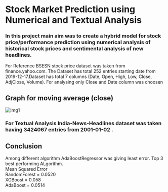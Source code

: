 # Stock Market Prediction using Numerical and Textual Analysis

### In this project main aim was to create a hybrid model for stock price/performance prediction using numerical analysis of historical stock prices and sentimental analysis of new headlines.

For Reference BSESN stock price dataset was taken from finance.yahoo.com. The Dataset has total 252 entries starting date from 2019-12-17.Dataset has total 7 columns (Date, Open, High, Low, Close, AdjClose, Volume). For analysing only Close and Date column was choosen<br>

## Graph for moving average (close)
![img1](https://user-images.githubusercontent.com/72625053/138659169-891982d2-10c4-4b08-9299-2117298704cc.png)


### For Textual Analysis India-News-Headlines dataset was taken having 3424067 entries from 2001-01-02 .

## Conclusion
Among different algorithm AdaBoostRegressor was giving least error. Top 3 best performing ALgorithm. <br>
Mean Squared Error <br>
RandomForest = 0.0520 <br>
XGBoost = 0.058 <br>
AdaBoost = 0.0514 <br>

